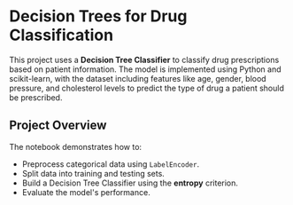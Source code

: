 # Decision Trees for Drug Classification

This project uses a **Decision Tree Classifier** to classify drug prescriptions based on patient information. The model is implemented using Python and scikit-learn, with the dataset including features like age, gender, blood pressure, and cholesterol levels to predict the type of drug a patient should be prescribed.

## Project Overview

The notebook demonstrates how to:
- Preprocess categorical data using `LabelEncoder`.
- Split data into training and testing sets.
- Build a Decision Tree Classifier using the **entropy** criterion.
- Evaluate the model's performance.
